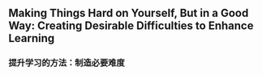 ## Making Things Hard on Yourself, But in a Good Way: Creating Desirable Difficulties to Enhance Learning 
### 提升学习的方法：制造必要难度
